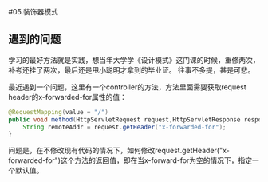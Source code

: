 #05.装饰器模式

## 遇到的问题

  学习的最好方法就是实践，想当年大学学《设计模式》这门课的时候，重修两次，补考还挂了两次，最后还是甩小聪明才拿到的毕业证。
往事不多提，甚是可悲。

  最近遇到一个问题，这里有一个controller的方法，方法里面需要获取request header的x-forwarded-for属性的值：
  
```java
@RequestMapping(value = "/")
public void method(HttpServletRequest request,HttpServletResponse response) {
    String remoteAddr = request.getHeader("x-forwarded-for");
}
```

  问题是，在不修改现有代码的情况下，如何修改request.getHeader("x-forwarded-for")这个方法的返回值，即在当x-forward-for为空的情况下，指定一个默认值。
  
  
